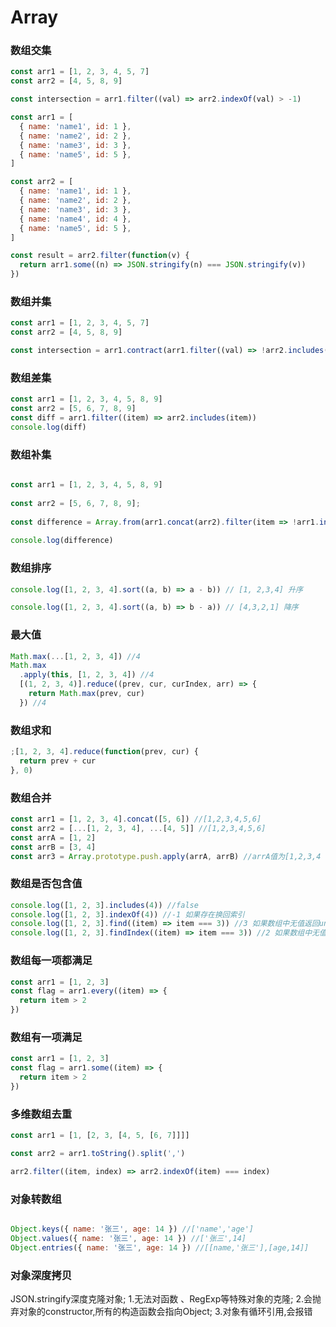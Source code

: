 # Array

### 数组交集

```js
const arr1 = [1, 2, 3, 4, 5, 7]
const arr2 = [4, 5, 8, 9]

const intersection = arr1.filter((val) => arr2.indexOf(val) > -1)
```

```js
const arr1 = [
  { name: 'name1', id: 1 },
  { name: 'name2', id: 2 },
  { name: 'name3', id: 3 },
  { name: 'name5', id: 5 },
]

const arr2 = [
  { name: 'name1', id: 1 },
  { name: 'name2', id: 2 },
  { name: 'name3', id: 3 },
  { name: 'name4', id: 4 },
  { name: 'name5', id: 5 },
]

const result = arr2.filter(function(v) {
  return arr1.some((n) => JSON.stringify(n) === JSON.stringify(v))
})
```

### 数组并集

```js
const arr1 = [1, 2, 3, 4, 5, 7]
const arr2 = [4, 5, 8, 9]

const intersection = arr1.contract(arr1.filter((val) => !arr2.includes(val))

```

### 数组差集

```js
const arr1 = [1, 2, 3, 4, 5, 8, 9]
const arr2 = [5, 6, 7, 8, 9]
const diff = arr1.filter((item) => arr2.includes(item))
console.log(diff)
```

### 数组补集

```js

const arr1 = [1, 2, 3, 4, 5, 8, 9]
​
const arr2 = [5, 6, 7, 8, 9];
​
const difference = Array.from(arr1.concat(arr2).filter(item => !arr1.includes(item) || !arr2.includes(item)))
​
console.log(difference)


```

### 数组排序

```js
console.log([1, 2, 3, 4].sort((a, b) => a - b)) // [1, 2,3,4] 升序

console.log([1, 2, 3, 4].sort((a, b) => b - a)) // [4,3,2,1] 降序
```

### 最大值

```js
Math.max(...[1, 2, 3, 4]) //4
Math.max
  .apply(this, [1, 2, 3, 4]) //4
  [(1, 2, 3, 4)].reduce((prev, cur, curIndex, arr) => {
    return Math.max(prev, cur)
  }) //4
```

### 数组求和

```js
;[1, 2, 3, 4].reduce(function(prev, cur) {
  return prev + cur
}, 0)
```

### 数组合并

```js
const arr1 = [1, 2, 3, 4].concat([5, 6]) //[1,2,3,4,5,6]
const arr2 = [...[1, 2, 3, 4], ...[4, 5]] //[1,2,3,4,5,6]
const arrA = [1, 2]
const arrB = [3, 4]
const arr3 = Array.prototype.push.apply(arrA, arrB) //arrA值为[1,2,3,4
```

### 数组是否包含值

```js
console.log([1, 2, 3].includes(4)) //false
console.log([1, 2, 3].indexOf(4)) //-1 如果存在换回索引
console.log([1, 2, 3].find((item) => item === 3)) //3 如果数组中无值返回undefined
console.log([1, 2, 3].findIndex((item) => item === 3)) //2 如果数组中无值返回-1
```

### 数组每一项都满足

```js
const arr1 = [1, 2, 3]
const flag = arr1.every((item) => {
  return item > 2
})
```

### 数组有一项满足

```js
const arr1 = [1, 2, 3]
const flag = arr1.some((item) => {
  return item > 2
})
```

### 多维数组去重

```js
const arr1 = [1, [2, 3, [4, 5, [6, 7]]]]

const arr2 = arr1.toString().split(',')

arr2.filter((item, index) => arr2.indexOf(item) === index)
```

### 对象转数组

```js

Object.keys({ name: '张三', age: 14 }) //['name','age']
Object.values({ name: '张三', age: 14 }) //['张三',14]
Object.entries({ name: '张三', age: 14 }) //[[name,'张三'],[age,14]]

```



### 对象深度拷贝

JSON.stringify深度克隆对象;
1.无法对函数 、RegExp等特殊对象的克隆;
2.会抛弃对象的constructor,所有的构造函数会指向Object;
3.对象有循环引用,会报错